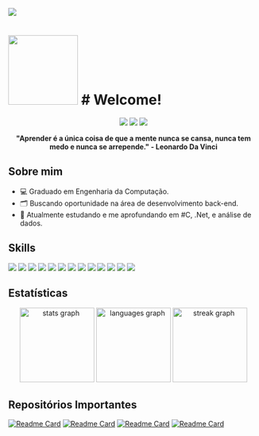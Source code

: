 ![](https://komarev.com/ghpvc/?username=wallaceg7&color=green)
<div >
  <h1 > 
    <img src="https://user-images.githubusercontent.com/74038190/216649426-0c2ee152-84d8-4707-85c4-27a378d2f78a.gif" width="140px" height="140px" />
    # Welcome!</h1> 
</div>

<div align="center">
  <a href="https://www.linkedin.com/in/wallace-goncalves" target="_blank"><img src="https://img.shields.io/badge/linkedin-%230077B5.svg?style=for-the-badge&logo=linkedin&logoColor=white" target="_blank"/></a>
  <a href="mailto:wallacejose077@gmail.com" target="_blank"><img src="https://img.shields.io/badge/Gmail-D14836?style=for-the-badge&logo=gmail&logoColor=white" target="_blank"/></a>
  <a href="https://www.instagram.com/_wallace_gonc?utm_source=qr&igsh=MWxpYXlsYjR0aWg2bw==" target="_blank"><img src="https://img.shields.io/badge/Instagram-%23E4405F.svg?style=for-the-badge&logo=Instagram&logoColor=white" target="_blank"/></a>
</div>

<div>
  <p></p>
</div>
<div align="center">
  <b>"Aprender é a única coisa de que a mente nunca se cansa, nunca tem medo e nunca se arrepende." - Leonardo Da Vinci</b>
</div>



## Sobre mim
<ul>
  <li>💻 Graduado em Engenharia da Computação.</li>
  <li>🗂 Buscando oportunidade na área de desenvolvimento back-end.</li>
  <li>📝 Atualmente estudando e me aprofundando em #C, .Net, e análise de dados.</li>
</ul>

## Skills
<!--  <img height="160em" src="https://github-readme-stats.vercel.app/api?username=andreinaoliveira&show_icons=true&theme=synthwave&include_all_commits=true&count_private=true%22/"> --> 
<div>
  <!-- JAVA --> <img src="https://img.shields.io/badge/java-%23ED8B00.svg?style=for-the-badge&logo=openjdk&logoColor=white">
  <!-- SPRING --> <img src="https://img.shields.io/badge/spring-%236DB33F.svg?style=for-the-badge&logo=spring&logoColor=white">
  <!-- C# --> <img src="https://img.shields.io/badge/c%23-%23239120.svg?style=for-the-badge&logo=csharp&logoColor=white">
  <!-- .NET --> <img src="https://img.shields.io/badge/.NET-5C2D91?style=for-the-badge&logo=.net&logoColor=white">
  <!-- PYTHON --> <img src="https://img.shields.io/badge/python-3670A0?style=for-the-badge&logo=python&logoColor=ffdd54">
  <!-- ANGULAR --> <img src="https://img.shields.io/badge/angular-%23DD0031.svg?style=for-the-badge&logo=angular&logoColor=white">
  <!-- MYSQL --> <img src="https://img.shields.io/badge/mysql-4479A1.svg?style=for-the-badge&logo=mysql&logoColor=white">
  <!-- POSTGREE --> <img src="https://img.shields.io/badge/postgres-%23316192.svg?style=for-the-badge&logo=postgresql&logoColor=white">
  <!-- SQL SERVER --> <img src="https://img.shields.io/badge/Microsoft%20SQL%20Server-CC2927?style=for-the-badge&logo=microsoft%20sql%20server&logoColor=white">
  <!-- C --> <img src="https://img.shields.io/badge/c-%2300599C.svg?style=for-the-badge&logo=c&logoColor=whit">
  <!-- POSTMAN --> <img src="https://img.shields.io/badge/Postman-EF5B25?style=for-the-badge&logo=Postman&logoColor=white">
  <!-- EXCEL --> <img src="https://img.shields.io/badge/Microsoft_Excel-217346?style=for-the-badge&logo=microsoft-excel&logoColor=white">
  <!-- power bi --> <img src="https://img.shields.io/badge/power_bi-F2C811?style=for-the-badge&logo=powerbi&logoColor=black">
  <br>
</div>

## Estatísticas
<div align="center">
  <img src="https://github-readme-stats.vercel.app/api?username=wallaceg7&hide_title=false&hide_rank=false&show_icons=true&include_all_commits=true&count_private=true&disable_animations=false&theme=highcontrast&locale=pt-br&hide_border=false" height="150" alt="stats graph"  />
  <img src="https://github-readme-stats.vercel.app/api/top-langs?username=wallaceg7&locale=pt-br&hide_title=false&layout=compact&card_width=320&langs_count=5&theme=highcontrast&hide_border=false" height="150" alt="languages graph"  />
  <img src="https://streak-stats.demolab.com?user=wallaceg7&locale=pt-br&mode=daily&theme=shades-of-purple&hide_border=false&border_radius=5" height="150" alt="streak graph"  />
</div>



## Repositórios Importantes
[![Readme Card](https://github-readme-stats.vercel.app/api/pin/?username=wallaceg7&repo=Reconhecimento_Voz_Navegador&theme=radical
)](https://github.com/anuraghazra/github-readme-stats)  [![Readme Card](https://github-readme-stats.vercel.app/api/pin/?username=wallaceg7&repo=Reconhecimento_Voz_Navegador&theme=radical
)](https://github.com/anuraghazra/github-readme-stats)  [![Readme Card](https://github-readme-stats.vercel.app/api/pin/?username=wallaceg7&repo=Reconhecimento_Voz_Navegador&theme=radical
)](https://github.com/anuraghazra/github-readme-stats)  [![Readme Card](https://github-readme-stats.vercel.app/api/pin/?username=wallaceg7&repo=Reconhecimento_Voz_Navegador&theme=radical
)](https://github.com/anuraghazra/github-readme-stats)

